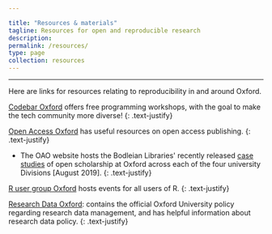 ```yaml
---

title: "Resources & materials"
tagline: Resources for open and reproducible research
description:
permalink: /resources/
type: page
collection: resources
---
```


---

Here are links for resources relating to reproducibility in and around Oxford.

[Codebar Oxford](https://codebar.io/) offers free programming workshops, with
the goal to make the tech community more diverse!
{: .text-justify}

[Open Access Oxford](http://openaccess.ox.ac.uk) has useful resources on open
access publishing.
{: .text-justify}
* The OAO website hosts the Bodleian Libraries' recently released [case studies](
http://openaccess.ox.ac.uk/2019/07/22/open-scholarship-at-oxford-case-studies/ 
) of open scholarship at Oxford across each of the four university Divisions [August 2019].
{: .text-justify}

[R user group Oxford](https://r-oxford.github.io/) hosts events for all users
of R.
{: .text-justify}

[Research Data Oxford](http://researchdata.ox.ac.uk): contains the official
Oxford University policy regarding research data management, and has helpful
information about research data policy.
{: .text-justify}
